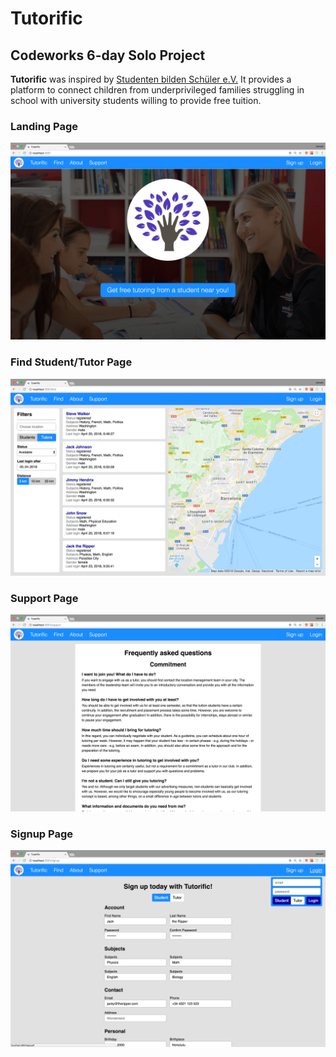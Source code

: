 # Tutorific

## Codeworks 6-day Solo Project

**Tutorific** was inspired by [Studenten bilden Schüler e.V.](https://www.studenten-bilden-schueler.de/) It provides a platform to connect children from underprivileged families struggling in school with university students willing to provide free tuition.

### Landing Page

![Landing Page](/screenshots/LandingPage.png)

### Find Student/Tutor Page

![Find Page](/screenshots/FindPage.png)

### Support Page

![Support Page](/screenshots/SupportPage.png)

### Signup Page

![Signup Page](/screenshots/SignupPage.png)